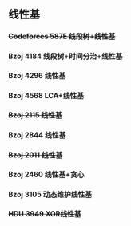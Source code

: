 ## 线性基
#### ~~Codeforces 587E 线段树+线性基~~
#### Bzoj 4184 线段树+时间分治+线性基
#### Bzoj 4296 线性基
#### Bzoj 4568 LCA+线性基
#### ~~Bzoj 2115 线性基~~
#### Bzoj 2844 线性基
#### ~~Bzoj 2011 线性基~~
#### Bzoj 2460 线性基+贪心
#### Bzoj 3105 动态维护线性基
#### ~~HDU 3949 XOR线性基~~

